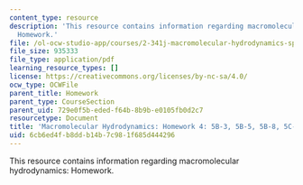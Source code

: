 ```yaml
---
content_type: resource
description: 'This resource contains information regarding macromolecular hydrodynamics:
  Homework.'
file: /ol-ocw-studio-app/courses/2-341j-macromolecular-hydrodynamics-spring-2016/6cb6ed4fb8ddb14b7c981f685d444296_MIT2_341JS16_Hw4_Soln.pdf
file_size: 935333
file_type: application/pdf
learning_resource_types: []
license: https://creativecommons.org/licenses/by-nc-sa/4.0/
ocw_type: OCWFile
parent_title: Homework
parent_type: CourseSection
parent_uid: 729e0f5b-eded-f64b-8b9b-e0105fb0d2c7
resourcetype: Document
title: 'Macromolecular Hydrodynamics: Homework 4: 5B-3, 5B-5, 5B-8, 5C-2'
uid: 6cb6ed4f-b8dd-b14b-7c98-1f685d444296
---
```

This resource contains information regarding macromolecular hydrodynamics: Homework.
